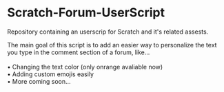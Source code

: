 # Scratch-Forum-UserScript
Repository containing an userscrip for Scratch and it's related assests.

The main goal of this script is to add an easier way to personalize the text you type in the comment section of a forum, like...
<br>
<br> • Changing the text color (only onrange avaliable now)
<br> • Adding custom emojis easily
<br> • More coming soon...
